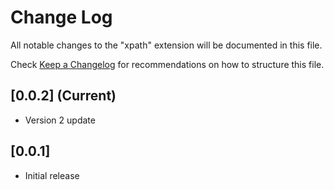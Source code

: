 # Change Log

All notable changes to the "xpath" extension will be documented in this file.

Check [Keep a Changelog](http://keepachangelog.com/) for recommendations on how to structure this file.

## [0.0.2] (Current)

- Version 2 update

## [0.0.1]

- Initial release
